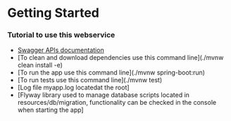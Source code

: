 # Getting Started

### Tutorial to use this webservice

* [Swagger APIs documentation](http://localhost:8080/swagger-ui.html)
* [To clean and download dependencies use this command line](./mvnw clean install -e)
* [To run the app use this command line](./mvnw spring-boot:run)
* [To run tests use this command line](./mvnw test)
* [Log file myapp.log locatedat the root]
* [Flyway library used to manage database scripts located in resources/db/migration, functionality can be checked in the console when starting the app]
